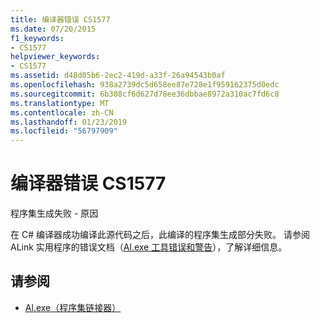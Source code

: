 ```yaml
---
title: 编译器错误 CS1577
ms.date: 07/20/2015
f1_keywords:
- CS1577
helpviewer_keywords:
- CS1577
ms.assetid: d48d05b6-2ec2-419d-a33f-26a94543b0af
ms.openlocfilehash: 938a2739dc5d658ee87e728e1f959162375d0edc
ms.sourcegitcommit: 6b308cf6d627d78ee36dbbae8972a310ac7fd6c8
ms.translationtype: MT
ms.contentlocale: zh-CN
ms.lasthandoff: 01/23/2019
ms.locfileid: "56797909"
---
```

# <a name="compiler-error-cs1577"></a>编译器错误 CS1577
程序集生成失败 - 原因  
  
 在 C# 编译器成功编译此源代码之后，此编译的程序集生成部分失败。 请参阅 ALink 实用程序的错误文档（[Al.exe 工具错误和警告](../../framework/tools/al-exe-assembly-linker.md#errors-and-warnings)），了解详细信息。  
  
## <a name="see-also"></a>请参阅

- [Al.exe（程序集链接器）](../../framework/tools/al-exe-assembly-linker.md)
